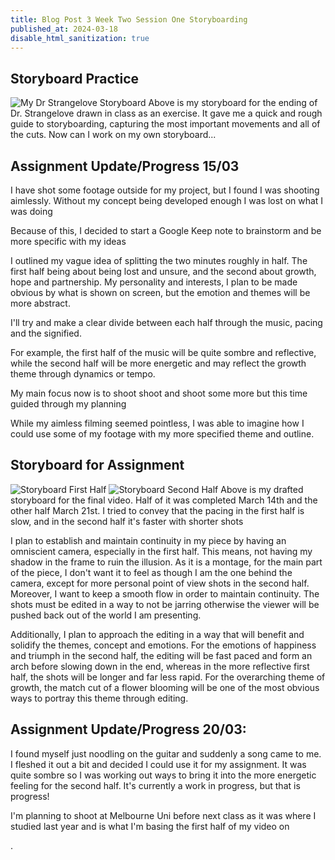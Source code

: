 ```yaml
---
title: Blog Post 3 Week Two Session One Storyboarding
published_at: 2024-03-18
disable_html_sanitization: true
---
```

## Storyboard Practice
![My Dr Strangelove Storyboard](/w02s1/storyboard_strangelove.jpg)
Above is my storyboard for the ending of Dr. Strangelove drawn in class as an exercise. It gave me a quick and rough guide to storyboarding, capturing the most important movements and all of the cuts. Now can I work on my own storyboard...

## Assignment Update/Progress 15/03
I have shot some footage outside for my project, but I found I was shooting aimlessly. Without my concept being developed enough I was lost on what I was doing

Because of this, I decided to start a Google Keep note to brainstorm and be more specific with my ideas

I outlined my vague idea of splitting the two minutes roughly in half. The first half being about being lost and unsure, and the second about growth, hope and partnership. My personality and interests, I plan to be made obvious by what is shown on screen, but the emotion and themes will be more abstract. 

I'll try and make a clear divide between each half through the music, pacing and the signified.

For example, the first half of the music will be quite sombre and reflective, while the second half will be more energetic and may reflect the growth theme through dynamics or tempo.

My main focus now is to shoot shoot and shoot some more but this time guided through my planning

While my aimless filming seemed pointless, I was able to imagine how I could use some of my footage with my more specified theme and outline.



## Storyboard for Assignment
![Storyboard First Half](/w02s1/sb1.jpg)
![Storyboard Second Half](/w02s1/sb2.jpg)
Above is my drafted storyboard for the final video. Half of it was completed March 14th and the other half March 21st. I tried to convey that the pacing in the first half is slow, and in the second half it's faster with shorter shots

I plan to establish and maintain continuity in my piece by having an omniscient camera, especially in the first half. This means, not having my shadow in the frame to ruin the illusion. As it is a montage, for the main part of the piece, I don't want it to feel as though I am the one behind the camera, except for more personal point of view shots in the second half. Moreover, I want to keep a smooth flow in order to maintain continuity. The shots must be edited in a way to not be jarring otherwise the viewer will be pushed back out of the world I am presenting.

Additionally, I plan to approach the editing in a way that will benefit and solidify the themes, concept and emotions. For the emotions of happiness and triumph in the second half, the editing will be fast paced and form an arch before slowing down in the end, whereas in the more reflective first half, the shots will be longer and far less rapid. For the overarching theme of growth, the match cut of a flower blooming will be one of the most obvious ways to portray this theme through editing.


## Assignment Update/Progress 20/03: 
I found myself just noodling on the guitar and suddenly a song came to me. I fleshed it out a bit and decided I could use it for my assignment. It was quite sombre so I was working out ways to bring it into the more energetic feeling for the second half. It's currently a work in progress, but that is progress!

I'm planning to shoot at Melbourne Uni before next class as it was where I studied last year and is what I'm basing the first half of my video on

.





